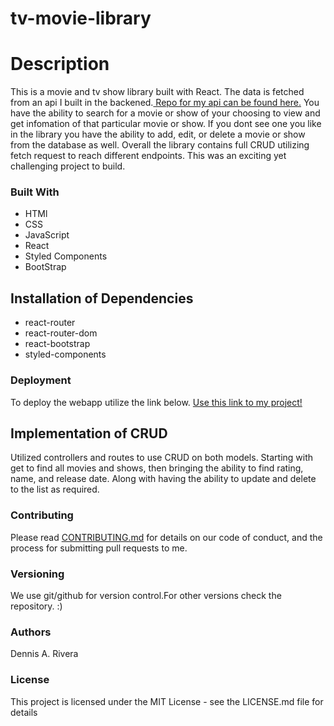 # tv-movie-library

# Description

This is a movie and tv show library built with React. The data is fetched from an api I built in the backened.[ Repo for my api can be found here.](https://github.com/D-Riv/tv-movie-api) You have the ability to search for a movie or show of your choosing to view and get infomation of that particular movie or show. If you dont see one you like in the library you have the ability to add, edit, or delete a movie or show from the database as well. Overall the library contains full CRUD utilizing fetch request to reach different endpoints. This was an exciting yet challenging project to build.

### Built With

- HTMl
- CSS
- JavaScript
- React
- Styled Components
- BootStrap

## Installation of Dependencies

- react-router
- react-router-dom
- react-bootstrap
- styled-components

### Deployment

To deploy the webapp utilize the link below.
[Use this link to my project!](https://tv-movie-api.herokuapp.com/)

## Implementation of CRUD

Utilized controllers and routes to use CRUD on both models. Starting with get to find all movies and shows, then bringing the ability to find rating, name, and release date. Along with having the ability to update and delete to the list as required.

### Contributing

Please read [CONTRIBUTING.md](https://gist.github.com/PurpleBooth/b24679402957c63ec426) for details on our code of conduct, and the process for submitting pull requests to me.

### Versioning

We use git/github for version control.For other versions check the repository. :)

### Authors

Dennis A. Rivera

### License

This project is licensed under the MIT License - see the LICENSE.md file for details
